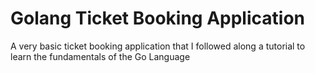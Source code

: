 # Golang Ticket Booking Application

A very basic ticket booking application that I followed along a tutorial to learn the fundamentals of the Go Language
